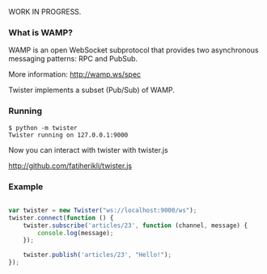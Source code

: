 WORK IN PROGRESS.

### What is WAMP?

WAMP is an open WebSocket subprotocol that provides two asynchronous
messaging patterns: RPC and PubSub.

More information: <http://wamp.ws/spec>


Twister implements a subset (Pub/Sub) of WAMP.


### Running

    $ python -m twister
    Twister running on 127.0.0.1:9000


Now you can interact with twister with twister.js

<http://github.com/fatiherikli/twister.js>

### Example

```javascript

var twister = new Twister("ws://localhost:9000/ws");
twister.connect(function () {
    twister.subscribe('articles/23', function (channel, message) {
        console.log(message);
    });

    twister.publish('articles/23', "Hello!");
});
````